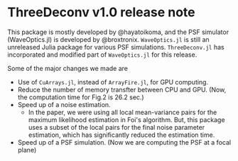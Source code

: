 # ThreeDeconv v1.0 release note
This package is mostly developed by @hayatoikoma, and the PSF simulator (WaveOptics.jl) is developed by @broxtronix.
`WaveOptics.jl` is still an unreleased Julia package for various PSF simulations.
`ThreeDeconv.jl` has incorporated and modified part of `WaveOptics.jl` for this release.

Some of the major changes we made are
* Use of `CuArrays.jl`, instead of `ArrayFire.jl`, for GPU computing.
* Reduce the number of memory transfter between CPU and GPU. (Now, the computation time for Fig.2 is 26.2 sec.)
* Speed up of a noise estimation.
    * In the paper, we were using all local mean-variance pairs for the maximum likelihood estimation in Foi's algorithm. But, this package uses a subset of the local pairs for the final noise parameter estimation, which has significantly reduced the estimation time.
* Speed up of a PSF simulation. (Now we are computing the PSF at a focal plane)
